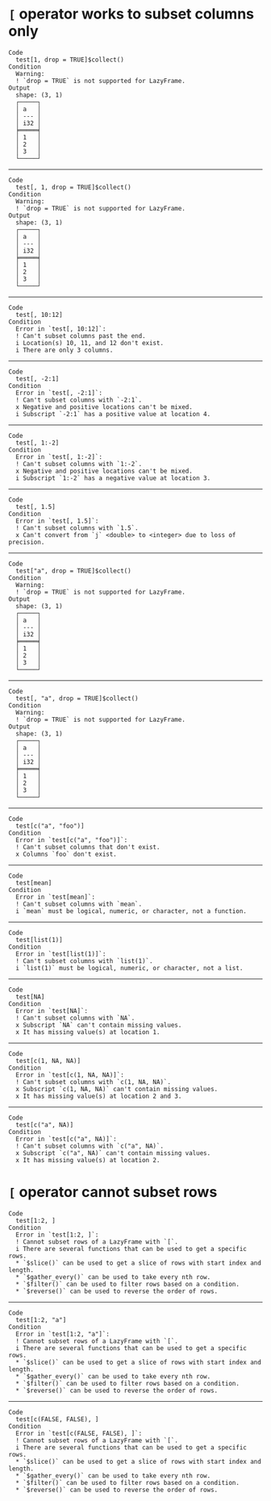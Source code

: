 # `[` operator works to subset columns only

    Code
      test[1, drop = TRUE]$collect()
    Condition
      Warning:
      ! `drop = TRUE` is not supported for LazyFrame.
    Output
      shape: (3, 1)
      ┌─────┐
      │ a   │
      │ --- │
      │ i32 │
      ╞═════╡
      │ 1   │
      │ 2   │
      │ 3   │
      └─────┘

---

    Code
      test[, 1, drop = TRUE]$collect()
    Condition
      Warning:
      ! `drop = TRUE` is not supported for LazyFrame.
    Output
      shape: (3, 1)
      ┌─────┐
      │ a   │
      │ --- │
      │ i32 │
      ╞═════╡
      │ 1   │
      │ 2   │
      │ 3   │
      └─────┘

---

    Code
      test[, 10:12]
    Condition
      Error in `test[, 10:12]`:
      ! Can't subset columns past the end.
      i Location(s) 10, 11, and 12 don't exist.
      i There are only 3 columns.

---

    Code
      test[, -2:1]
    Condition
      Error in `test[, -2:1]`:
      ! Can't subset columns with `-2:1`.
      x Negative and positive locations can't be mixed.
      i Subscript `-2:1` has a positive value at location 4.

---

    Code
      test[, 1:-2]
    Condition
      Error in `test[, 1:-2]`:
      ! Can't subset columns with `1:-2`.
      x Negative and positive locations can't be mixed.
      i Subscript `1:-2` has a negative value at location 3.

---

    Code
      test[, 1.5]
    Condition
      Error in `test[, 1.5]`:
      ! Can't subset columns with `1.5`.
      x Can't convert from `j` <double> to <integer> due to loss of precision.

---

    Code
      test["a", drop = TRUE]$collect()
    Condition
      Warning:
      ! `drop = TRUE` is not supported for LazyFrame.
    Output
      shape: (3, 1)
      ┌─────┐
      │ a   │
      │ --- │
      │ i32 │
      ╞═════╡
      │ 1   │
      │ 2   │
      │ 3   │
      └─────┘

---

    Code
      test[, "a", drop = TRUE]$collect()
    Condition
      Warning:
      ! `drop = TRUE` is not supported for LazyFrame.
    Output
      shape: (3, 1)
      ┌─────┐
      │ a   │
      │ --- │
      │ i32 │
      ╞═════╡
      │ 1   │
      │ 2   │
      │ 3   │
      └─────┘

---

    Code
      test[c("a", "foo")]
    Condition
      Error in `test[c("a", "foo")]`:
      ! Can't subset columns that don't exist.
      x Columns `foo` don't exist.

---

    Code
      test[mean]
    Condition
      Error in `test[mean]`:
      ! Can't subset columns with `mean`.
      i `mean` must be logical, numeric, or character, not a function.

---

    Code
      test[list(1)]
    Condition
      Error in `test[list(1)]`:
      ! Can't subset columns with `list(1)`.
      i `list(1)` must be logical, numeric, or character, not a list.

---

    Code
      test[NA]
    Condition
      Error in `test[NA]`:
      ! Can't subset columns with `NA`.
      x Subscript `NA` can't contain missing values.
      x It has missing value(s) at location 1.

---

    Code
      test[c(1, NA, NA)]
    Condition
      Error in `test[c(1, NA, NA)]`:
      ! Can't subset columns with `c(1, NA, NA)`.
      x Subscript `c(1, NA, NA)` can't contain missing values.
      x It has missing value(s) at location 2 and 3.

---

    Code
      test[c("a", NA)]
    Condition
      Error in `test[c("a", NA)]`:
      ! Can't subset columns with `c("a", NA)`.
      x Subscript `c("a", NA)` can't contain missing values.
      x It has missing value(s) at location 2.

# `[` operator cannot subset rows

    Code
      test[1:2, ]
    Condition
      Error in `test[1:2, ]`:
      ! Cannot subset rows of a LazyFrame with `[`.
      i There are several functions that can be used to get a specific rows.
      * `$slice()` can be used to get a slice of rows with start index and length.
      * `$gather_every()` can be used to take every nth row.
      * `$filter()` can be used to filter rows based on a condition.
      * `$reverse()` can be used to reverse the order of rows.

---

    Code
      test[1:2, "a"]
    Condition
      Error in `test[1:2, "a"]`:
      ! Cannot subset rows of a LazyFrame with `[`.
      i There are several functions that can be used to get a specific rows.
      * `$slice()` can be used to get a slice of rows with start index and length.
      * `$gather_every()` can be used to take every nth row.
      * `$filter()` can be used to filter rows based on a condition.
      * `$reverse()` can be used to reverse the order of rows.

---

    Code
      test[c(FALSE, FALSE), ]
    Condition
      Error in `test[c(FALSE, FALSE), ]`:
      ! Cannot subset rows of a LazyFrame with `[`.
      i There are several functions that can be used to get a specific rows.
      * `$slice()` can be used to get a slice of rows with start index and length.
      * `$gather_every()` can be used to take every nth row.
      * `$filter()` can be used to filter rows based on a condition.
      * `$reverse()` can be used to reverse the order of rows.

